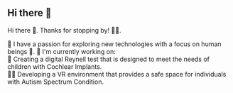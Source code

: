 ## Hi there 👋

Hi there 👋. 
Thanks for stopping by! 👨‍🚀. 

🦄 I have a passion for exploring new technologies with a focus on human beings 🧠. 
🐝 I'm currently working on:  
🦻 Creating a digital Reynell test that is designed to meet the needs of children with Cochlear Implants.  
🤦‍♂️ Developing a VR environment that provides a safe space for individuals with Autism Spectrum Condition.    


<!--
**smogelmose/smogelmose** is a ✨ _special_ ✨ repository because its `README.md` (this file) appears on your GitHub profile.

Here are some ideas to get you started:

- 🔭 I’m currently working on ...
- 🌱 I’m currently learning ...
- 👯 I’m looking to collaborate on ...
- 🤔 I’m looking for help with ...
- 💬 Ask me about ...
- 📫 How to reach me: ...
- 😄 Pronouns: ...
- ⚡ Fun fact: ...
-->
